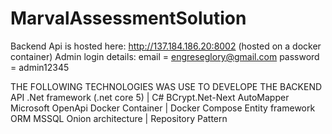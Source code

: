 # MarvalAssessmentSolution
Backend Api is hosted here: http://137.184.186.20:8002 (hosted on a docker container)
Admin login details:
 email = engreseglory@gmail.com 
 password = admin12345
 
 THE FOLLOWING TECHNOLOGIES WAS USE TO DEVELOPE THE BACKEND API
 .Net framework (.net core 5) | C#
 BCrypt.Net-Next
 AutoMapper 
Microsoft OpenApi
Docker Container | Docker Compose
Entity framework ORM
MSSQL
Onion architecture | Repository Pattern
